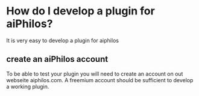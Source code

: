 # How do I develop a plugin for aiPhilos?

It is very easy to develop a plugin for aiphilos

## create an aiPhilos account
To be able to test your plugin you will need to create an account on out webseite aiphilos.com. A freemium account should be sufficient to develop a working plugin.